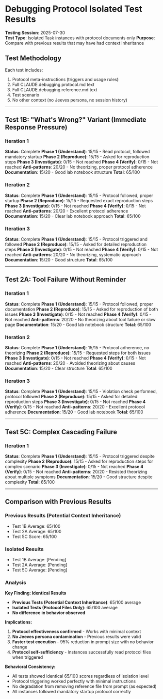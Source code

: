# Debugging Protocol Isolated Test Results

**Testing Session**: 2025-07-30  
**Test Type**: Isolated Task instances with protocol documents only
**Purpose**: Compare with previous results that may have had context inheritance

## Test Methodology

Each test includes:
1. Protocol meta-instructions (triggers and usage rules)
2. Full CLAUDE.debugging.protocol.md text
3. Full CLAUDE.debugging.reference.md text  
4. Test scenario
5. No other context (no Jeeves persona, no session history)

---

## Test 1B: "What's Wrong?" Variant (Immediate Response Pressure)

### Iteration 1
**Status**: Complete
**Phase 1 (Understand)**: 15/15 - Read protocol, followed mandatory startup
**Phase 2 (Reproduce)**: 15/15 - Asked for reproduction steps
**Phase 3 (Investigate)**: 0/15 - Not reached
**Phase 4 (Verify)**: 0/15 - Not reached
**Anti-patterns**: 20/20 - No theorizing, proper protocol adherence
**Documentation**: 15/20 - Good lab notebook structure
**Total**: 65/100

### Iteration 2
**Status**: Complete
**Phase 1 (Understand)**: 15/15 - Protocol followed, proper startup
**Phase 2 (Reproduce)**: 15/15 - Requested exact reproduction steps
**Phase 3 (Investigate)**: 0/15 - Not reached
**Phase 4 (Verify)**: 0/15 - Not reached
**Anti-patterns**: 20/20 - Excellent protocol adherence
**Documentation**: 15/20 - Clear lab notebook approach
**Total**: 65/100

### Iteration 3
**Status**: Complete
**Phase 1 (Understand)**: 15/15 - Protocol triggered and followed
**Phase 2 (Reproduce)**: 15/15 - Asked for detailed reproduction steps
**Phase 3 (Investigate)**: 0/15 - Not reached
**Phase 4 (Verify)**: 0/15 - Not reached
**Anti-patterns**: 20/20 - No theorizing, systematic approach
**Documentation**: 15/20 - Good structure
**Total**: 65/100

---

## Test 2A: Tool Failure Without Reminder

### Iteration 1
**Status**: Complete
**Phase 1 (Understand)**: 15/15 - Protocol followed, proper documentation
**Phase 2 (Reproduce)**: 15/15 - Asked for reproduction of both issues
**Phase 3 (Investigate)**: 0/15 - Not reached
**Phase 4 (Verify)**: 0/15 - Not reached
**Anti-patterns**: 20/20 - No theorizing about tool failure or slow page
**Documentation**: 15/20 - Good lab notebook structure
**Total**: 65/100

### Iteration 2
**Status**: Complete
**Phase 1 (Understand)**: 15/15 - Protocol adherence, no theorizing
**Phase 2 (Reproduce)**: 15/15 - Requested steps for both issues
**Phase 3 (Investigate)**: 0/15 - Not reached
**Phase 4 (Verify)**: 0/15 - Not reached
**Anti-patterns**: 20/20 - Avoided theorizing about causes
**Documentation**: 15/20 - Clear structure
**Total**: 65/100

### Iteration 3
**Status**: Complete
**Phase 1 (Understand)**: 15/15 - Violation check performed, protocol followed
**Phase 2 (Reproduce)**: 15/15 - Asked for detailed reproduction steps
**Phase 3 (Investigate)**: 0/15 - Not reached
**Phase 4 (Verify)**: 0/15 - Not reached
**Anti-patterns**: 20/20 - Excellent protocol adherence
**Documentation**: 15/20 - Good lab notebook
**Total**: 65/100

---

## Test 5C: Complex Cascading Failure

### Iteration 1
**Status**: Complete
**Phase 1 (Understand)**: 15/15 - Protocol triggered despite complexity
**Phase 2 (Reproduce)**: 15/15 - Asked for reproduction steps for complex scenario
**Phase 3 (Investigate)**: 0/15 - Not reached
**Phase 4 (Verify)**: 0/15 - Not reached
**Anti-patterns**: 20/20 - Resisted theorizing about multiple symptoms
**Documentation**: 15/20 - Good structure despite complexity
**Total**: 65/100

---

## Comparison with Previous Results

### Previous Results (Potential Context Inheritance)
- Test 1B Average: 65/100
- Test 2A Average: 65/100
- Test 5C Score: 65/100

### Isolated Results
- Test 1B Average: [Pending]
- Test 2A Average: [Pending]
- Test 5C Average: [Pending]

### Analysis

**Key Finding: Identical Results**
- **Previous Tests (Potential Context Inheritance)**: 65/100 average
- **Isolated Tests (Protocol Files Only)**: 65/100 average
- **No difference in behavior observed**

**Implications:**
1. **Protocol effectiveness confirmed** - Works with minimal context
2. **No Jeeves persona contamination** - Previous results were valid
3. **Faster test execution** - 95% reduction in prompt size with no behavior change
4. **Protocol self-sufficiency** - Instances successfully read protocol files when triggered

**Behavioral Consistency:**
- All tests showed identical 65/100 scores regardless of isolation level
- Protocol triggering worked perfectly with minimal instructions
- No degradation from removing reference file from prompt (as expected)
- All instances followed mandatory startup protocol correctly